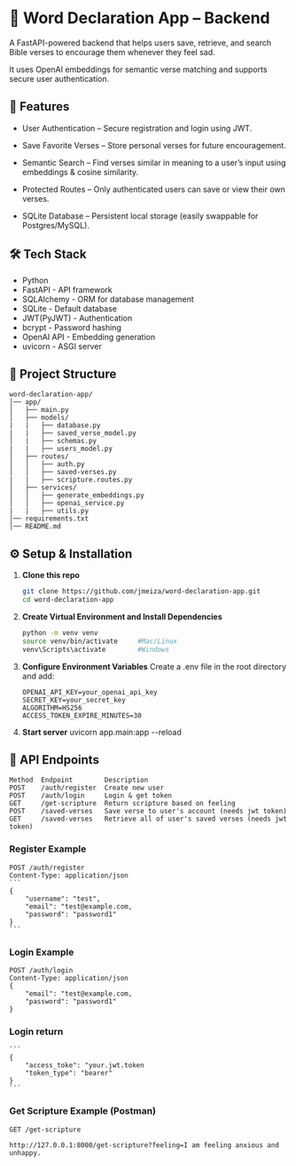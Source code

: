 # 📖 Word Declaration App – Backend

A FastAPI-powered backend that helps users save, retrieve, and search Bible verses to encourage them whenever they feel sad.

It uses OpenAI embeddings for semantic verse matching and supports secure user authentication.

## 🚀 Features
- User Authentication – Secure registration and login using JWT.

- Save Favorite Verses – Store personal verses for future encouragement.

- Semantic Search – Find verses similar in meaning to a user’s input using embeddings & cosine similarity.

- Protected Routes – Only authenticated users can save or view their own verses.

- SQLite Database – Persistent local storage (easily swappable for Postgres/MySQL).

## 🛠️ Tech Stack
- Python
- FastAPI - API framework
- SQLAlchemy - ORM for database management
- SQLite - Default database
- JWT(PyJWT) - Authentication
- bcrypt - Password hashing
- OpenAI API - Embedding generation
- uvicorn - ASGI server

## 📁 Project Structure
```
word-declaration-app/
│── app/
│   ├── main.py              
│   ├── models/
|   |   ├── database.py
|   |   ├── saved_verse_model.py            
│   |   ├── schemas.py
|   |   ├── users_model.py           
│   ├── routes/
│   │   ├── auth.py        
│   │   ├── saved-verses.py   
|   |   ├── scripture.routes.py      
│   ├── services/
│   │   ├── generate_embeddings.py
│   │   ├── openai_service.py
|   |   ├── utils.py 
│── requirements.txt                        
│── README.md
```

## ⚙️ Setup & Installation

1. **Clone this repo**
   ```bash
   git clone https://github.com/jmeiza/word-declaration-app.git
   cd word-declaration-app
   ```

2. **Create Virtual Environment and Install Dependencies**
   ```bash
   python -m venv venv
   source venv/bin/activate     #Mac/Linux
   venv\Scripts\activate        #Windows
   ```

3. **Configure Environment Variables**
    Create a .env file in the root directory and add:
    ```
    OPENAI_API_KEY=your_openai_api_key
    SECRET_KEY=your_secret_key
    ALGORITHM=HS256
    ACCESS_TOKEN_EXPIRE_MINUTES=30
    ```

4. **Start server**
   uvicorn app.main:app --reload


## 📡 API Endpoints
    Method	Endpoint	    Description
    POST	/auth/register	Create new user
    POST	/auth/login	    Login & get token
    GET     /get-scripture  Return scripture based on feeling
    POST    /saved-verses   Save verse to user's account (needs jwt token)
    GET     /saved-verses   Retrieve all of user's saved verses (needs jwt token)

### Register Example
    POST /auth/register
    Content-Type: application/json
    ```
    {
        "username": "test",
        "email": "test@example.com,
        "password": "password1"
    }
    ```

### Login Example
    POST /auth/login
    Content-Type: application/json
    {
        "email": "test@example.com,
        "password": "password1"
    }
### Login return
    ```
    {
        "access_toke": "your.jwt.token
        "token_type": "bearer"
    }
    ```
    
### Get Scripture Example (Postman)
    GET /get-scripture

    http://127.0.0.1:8000/get-scripture?feeling=I am feeling anxious and unhappy.